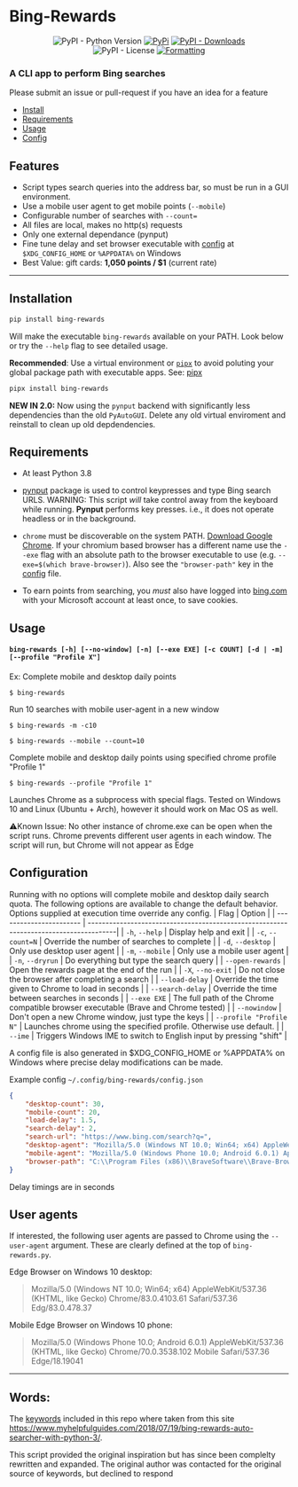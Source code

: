 # Bing-Rewards

<div align="center">
<img alt="PyPI - Python Version" src="https://img.shields.io/pypi/pyversions/bing-rewards?style=flat-square&label=Python&logo=python&logoColor=yellow">
<a href="https://pypi.org/project/bing-rewards/"> <img alt="PyPi" src="https://img.shields.io/pypi/v/bing-rewards?label=PyPI&style=flat-square&logo=pypi&logoColor=yellow"></a>
<a href="https://pypi.org/project/bing-rewards/"> <img alt="PyPI - Downloads" src="https://img.shields.io/pypi/dm/bing-rewards?style=flat-square&label=Downloads&color=orange"></a>
<br>
<img alt="PyPI - License" src="https://img.shields.io/pypi/l/bing-rewards?style=flat-square&label=License&color=blueviolet">
<a href="https://github.com/psf/black"> <img alt="Formatting" src="https://img.shields.io/badge/Code%20Style-Black-000000?style=flat-square"> </a>

</div>

### A CLI app to perform Bing searches
Please submit an issue or pull-request if you have an idea for a feature

- [Install](#installation)
- [Requirements](#requirements)
- [Usage](#usage)
- [Config](#configuration)

## **Features**

* Script types search queries into the address bar, so must be run in a GUI environment.
* Use a mobile user agent to get mobile points (`--mobile`)
* Configurable number of searches with `--count=`
* All files are local, makes no http(s) requests
* Only one external dependance (pynput)
* Fine tune delay and set browser executable with [config](#configuration) at `$XDG_CONFIG_HOME` or `%APPDATA%` on Windows
* Best Value: gift cards: **1,050 points / $1** (current rate)
***

## **Installation**
```bash
pip install bing-rewards
```
Will make the executable `bing-rewards` available on your PATH.
Look below or try the `--help` flag to see detailed usage.

**Recommended**: Use a virtual environment or [`pipx`](https://pypa.github.io/pipx/) to avoid poluting your global package path with executable apps. See: [pipx](https://pypa.github.io/pipx/)
```bash
pipx install bing-rewards
```

**NEW IN 2.0:** Now using the `pynput` backend with significantly less dependencies than the old `PyAutoGUI`. Delete any old virtual enviroment and reinstall to clean up old depdendencies.

## **Requirements**

- At least Python 3.8

- [pynput](https://github.com/moses-palmer/pynput) package is used to control keypresses and type Bing search URLS.
WARNING: This script *will* take control away from the keyboard while running. **Pynput** performs key presses. i.e., it does not operate headless or in the background.

- `chrome` must be discoverable on the system PATH. [Download Google Chrome](https://www.google.com/intl/en/chrome/).
If your chromium based browser has a different name use the `--exe` flag with an absolute path to the browser executable to use (e.g. `--exe=$(which brave-browser)`). Also see the `"browser-path"` key in the [config](#configuration) file.

- To earn points from searching, you *must* also have logged into [bing.com](https://www.bing.com) with your Microsoft account at least once, to save cookies.

## **Usage**

#### `bing-rewards [-h] [--no-window] [-n] [--exe EXE] [-c COUNT] [-d | -m] [--profile "Profile X"]`

Ex:
Complete mobile and desktop daily points

`$ bing-rewards`

Run 10 searches with mobile user-agent in a new window

`$ bing-rewards -m -c10`

`$ bing-rewards --mobile --count=10`

Complete mobile and desktop daily points using specified chrome profile "Profile 1"

`$ bing-rewards --profile "Profile 1"`

Launches Chrome as a subprocess with special flags. Tested on Windows 10 and Linux (Ubuntu + Arch), however it should work on Mac OS as well.

⚠️Known Issue: No other instance of chrome.exe can be open when the script runs. Chrome prevents different user agents in each window. The script will run, but Chrome will not appear as Edge


## **Configuration**

Running with no options will complete mobile and desktop daily search quota.
The following options are available to change the default behavior.
Options supplied at execution time override any config.
| Flag                    | Option                                                                                |
| ----------------------- | --------------------------------------------------------------------------------------|
| `-h`, `--help`          | Display help and exit                                                                 |
| `-c`, `--count=N`       | Override the number of searches to complete                                           |
| `-d`, `--desktop`       | Only use desktop user agent                                                           |
| `-m`, `--mobile`        | Only use a mobile user agent                                                          |
| `-n`, `--dryrun`        | Do everything but type the search query                                               |
| `--open-rewards`        | Open the rewards page at the end of the run                                           |
| `-X`, `--no-exit`       | Do not close the browser after completing a search                                    |
| `--load-delay`          | Override the time given to Chrome to load in seconds                                  |
| `--search-delay`        | Override the time between searches in seconds                                         |
| `--exe EXE`             | The full path of the Chrome compatible browser executable (Brave and Chrome tested)   |
| `--nowindow`            | Don't open a new Chrome window, just type the keys                                    |
| `--profile "Profile N"` | Launches chrome using the specified profile. Otherwise use default.                   |
| `--ime`                 | Triggers Windows IME to switch to English input by pressing "shift"                   |

A config file is also generated in $XDG_CONFIG_HOME or %APPDATA% on Windows
where precise delay modifications can be made.

Example config `~/.config/bing-rewards/config.json`
```json
{
    "desktop-count": 30,
    "mobile-count": 20,
    "load-delay": 1.5,
    "search-delay": 2,
    "search-url": "https://www.bing.com/search?q=",
    "desktop-agent": "Mozilla/5.0 (Windows NT 10.0; Win64; x64) AppleWebKit/537.36 (KHTML, like Gecko) Chrome/83.0.4103.61 Safari/537.36 Edg/83.0.478.37",
    "mobile-agent": "Mozilla/5.0 (Windows Phone 10.0; Android 6.0.1) AppleWebKit/537.36 (KHTML, like Gecko) Chrome/70.0.3538.102 Mobile Safari/537.36 Edge/18.19041",
    "browser-path": "C:\\Program Files (x86)\\BraveSoftware\\Brave-Browser\\Application\\brave.exe"
}
```
Delay timings are in seconds

## User agents

If interested, the following user agents are passed to Chrome using the `--user-agent` argument.
These are clearly defined at the top of `bing-rewards.py`.

Edge Browser on Windows 10 desktop:
> Mozilla/5.0 (Windows NT 10.0; Win64; x64) AppleWebKit/537.36 (KHTML, like Gecko) Chrome/83.0.4103.61 Safari/537.36 Edg/83.0.478.37

Mobile Edge Browser on Windows 10 phone:
> Mozilla/5.0 (Windows Phone 10.0; Android 6.0.1) AppleWebKit/537.36 (KHTML, like Gecko) Chrome/70.0.3538.102 Mobile Safari/537.36 Edge/18.19041
***

## Words:
The [keywords](https://www.myhelpfulguides.com/keywords.txt) included in this repo where taken from this site
https://www.myhelpfulguides.com/2018/07/19/bing-rewards-auto-searcher-with-python-3/.

This script provided the original inspiration but has since been complelty rewritten and expanded.
The original author was contacted for the original source of keywords, but declined to respond
